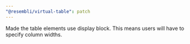 ```yaml
---
"@resembli/virtual-table": patch
---
```


Made the table elements use display block. This means users will have to specify column widths.
